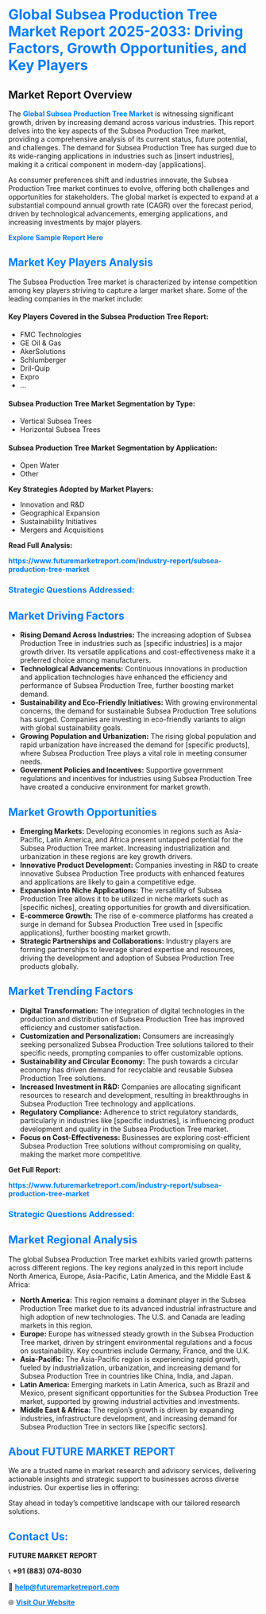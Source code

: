 <h1 style="color: #007BFF;">Global Subsea Production Tree Market Report 2025-2033: Driving Factors, Growth Opportunities, and Key Players</h1>

<section id="overview">
<h2>Market Report Overview</h2>
<p>The <a href="https://www.futuremarketreport.com/industry-report/subsea-production-tree-market" style="color: #007BFF; text-decoration: none;"><strong>Global Subsea Production Tree Market</strong></a> is witnessing significant growth, driven by increasing demand across various industries. This report delves into the key aspects of the Subsea Production Tree market, providing a comprehensive analysis of its current status, future potential, and challenges. The demand for Subsea Production Tree has surged due to its wide-ranging applications in industries such as [insert industries], making it a critical component in modern-day [applications].</p>
<p>As consumer preferences shift and industries innovate, the Subsea Production Tree market continues to evolve, offering both challenges and opportunities for stakeholders. The global market is expected to expand at a substantial compound annual growth rate (CAGR) over the forecast period, driven by technological advancements, emerging applications, and increasing investments by major players.</p>
</section>

<section id="overview">
<p><a href="https://www.futuremarketreport.com/request-sample/reportId=103191" style="color: #007BFF; text-decoration: none;"><strong>Explore Sample Report Here</strong></a></p>
</section>

<section id="key-players">
<h2 style="color: #007BFF;">Market Key Players Analysis</h2>
<p>The Subsea Production Tree market is characterized by intense competition among key players striving to capture a larger market share. Some of the leading companies in the market include:</p>
<h4>Key Players Covered in the Subsea Production Tree Report:</h4>
<ul><li>FMC Technologies</li><li>GE Oil &amp; Gas</li><li>AkerSolutions</li><li>Schlumberger</li><li>Dril-Quip</li><li>Expro</li><li>...</li></ul>
<h4>Subsea Production Tree Market Segmentation by Type:</h4>
<ul><li>Vertical Subsea Trees</li><li>Horizontal Subsea Trees</li></ul>

<h4>Subsea Production Tree Market Segmentation by Application:</h4>
<ul><li>Open Water</li><li>Other</li></ul>
<p><strong>Key Strategies Adopted by Market Players:</strong></p>
<ul>
<li>Innovation and R&D</li>
<li>Geographical Expansion</li>
<li>Sustainability Initiatives</li>
<li>Mergers and Acquisitions</li>
</ul>
</section>

<section>
<p><strong>Read Full Analysis: </strong></p><a href="https://www.futuremarketreport.com/industry-report/subsea-production-tree-market" style="color: #007BFF; text-decoration: none;"><strong>https://www.futuremarketreport.com/industry-report/subsea-production-tree-market</strong></a>
<h3 style="color: #007BFF;">Strategic Questions Addressed:</h3>
</section>

<section id="driving-factors">
<h2 style="color: #007BFF;">Market Driving Factors</h2>
<ul>
<li><strong>Rising Demand Across Industries:</strong> The increasing adoption of Subsea Production Tree in industries such as [specific industries] is a major growth driver. Its versatile applications and cost-effectiveness make it a preferred choice among manufacturers.</li>
<li><strong>Technological Advancements:</strong> Continuous innovations in production and application technologies have enhanced the efficiency and performance of Subsea Production Tree, further boosting market demand.</li>
<li><strong>Sustainability and Eco-Friendly Initiatives:</strong> With growing environmental concerns, the demand for sustainable Subsea Production Tree solutions has surged. Companies are investing in eco-friendly variants to align with global sustainability goals.</li>
<li><strong>Growing Population and Urbanization:</strong> The rising global population and rapid urbanization have increased the demand for [specific products], where Subsea Production Tree plays a vital role in meeting consumer needs.</li>
<li><strong>Government Policies and Incentives:</strong> Supportive government regulations and incentives for industries using Subsea Production Tree have created a conducive environment for market growth.</li>
</ul>
</section>

<section id="growth-opportunities">
<h2 style="color: #007BFF;">Market Growth Opportunities</h2>
<ul>
<li><strong>Emerging Markets:</strong> Developing economies in regions such as Asia-Pacific, Latin America, and Africa present untapped potential for the Subsea Production Tree market. Increasing industrialization and urbanization in these regions are key growth drivers.</li>
<li><strong>Innovative Product Development:</strong> Companies investing in R&D to create innovative Subsea Production Tree products with enhanced features and applications are likely to gain a competitive edge.</li>
<li><strong>Expansion into Niche Applications:</strong> The versatility of Subsea Production Tree allows it to be utilized in niche markets such as [specific niches], creating opportunities for growth and diversification.</li>
<li><strong>E-commerce Growth:</strong> The rise of e-commerce platforms has created a surge in demand for Subsea Production Tree used in [specific applications], further boosting market growth.</li>
<li><strong>Strategic Partnerships and Collaborations:</strong> Industry players are forming partnerships to leverage shared expertise and resources, driving the development and adoption of Subsea Production Tree products globally.</li>
</ul>
</section>

<section id="trending-factors">
<h2 style="color: #007BFF;">Market Trending Factors</h2>
<ul>
<li><strong>Digital Transformation:</strong> The integration of digital technologies in the production and distribution of Subsea Production Tree has improved efficiency and customer satisfaction.</li>
<li><strong>Customization and Personalization:</strong> Consumers are increasingly seeking personalized Subsea Production Tree solutions tailored to their specific needs, prompting companies to offer customizable options.</li>
<li><strong>Sustainability and Circular Economy:</strong> The push towards a circular economy has driven demand for recyclable and reusable Subsea Production Tree solutions.</li>
<li><strong>Increased Investment in R&D:</strong> Companies are allocating significant resources to research and development, resulting in breakthroughs in Subsea Production Tree technology and applications.</li>
<li><strong>Regulatory Compliance:</strong> Adherence to strict regulatory standards, particularly in industries like [specific industries], is influencing product development and quality in the Subsea Production Tree market.</li>
<li><strong>Focus on Cost-Effectiveness:</strong> Businesses are exploring cost-efficient Subsea Production Tree solutions without compromising on quality, making the market more competitive.</li>
</ul>
</section>

<section>
<p><strong>Get Full Report: </strong></p><a href="https://www.futuremarketreport.com/industry-report/subsea-production-tree-market" style="color: #007BFF; text-decoration: none;"><strong>https://www.futuremarketreport.com/industry-report/subsea-production-tree-market</strong></a>
<h3 style="color: #007BFF;">Strategic Questions Addressed:</h3>
</section>


<section id="regional-analysis">
<h2 style="color: #007BFF;">Market Regional Analysis</h2>
<p>The global Subsea Production Tree market exhibits varied growth patterns across different regions. The key regions analyzed in this report include North America, Europe, Asia-Pacific, Latin America, and the Middle East & Africa:</p>
<ul>
<li><strong>North America:</strong> This region remains a dominant player in the Subsea Production Tree market due to its advanced industrial infrastructure and high adoption of new technologies. The U.S. and Canada are leading markets in this region.</li>
<li><strong>Europe:</strong> Europe has witnessed steady growth in the Subsea Production Tree market, driven by stringent environmental regulations and a focus on sustainability. Key countries include Germany, France, and the U.K.</li>
<li><strong>Asia-Pacific:</strong> The Asia-Pacific region is experiencing rapid growth, fueled by industrialization, urbanization, and increasing demand for Subsea Production Tree in countries like China, India, and Japan.</li>
<li><strong>Latin America:</strong> Emerging markets in Latin America, such as Brazil and Mexico, present significant opportunities for the Subsea Production Tree market, supported by growing industrial activities and investments.</li>
<li><strong>Middle East & Africa:</strong> The region’s growth is driven by expanding industries, infrastructure development, and increasing demand for Subsea Production Tree in sectors like [specific sectors].</li>
</ul>
</section>

<footer>
<h2 style="color: #007BFF;">About FUTURE MARKET REPORT</h2>
<p>We are a trusted name in market research and advisory services, delivering actionable insights and strategic support to businesses across diverse industries. Our expertise lies in offering:</p>

<p>Stay ahead in today’s competitive landscape with our tailored research solutions.</p>

<h2 style="color: #007BFF;">Contact Us:</h2>
<p><strong>FUTURE MARKET REPORT</strong></p>
<p>📞 <strong>+91 (883) 074-8030</strong></p>
<p>📧 <strong><a href="mailto:help@futuremarketreport.com" style="color: #007BFF;">help@futuremarketreport.com</a></strong></p>
<p>🌐 <strong><a href="https://www.futuremarketreport.com/" style="color: #007BFF;">Visit Our Website</a></strong></p>
</footer>